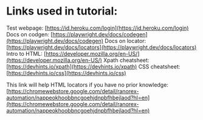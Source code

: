 # Links used in tutorial:

Test webpage: [https://id.heroku.com/login](https://id.heroku.com/login)
Docs on codgen: [https://playwright.dev/docs/codegen](https://playwright.dev/docs/codegen)
Docs on locator: [https://playwright.dev/docs/locators](https://playwright.dev/docs/locators)
Intro to HTML: [https://developer.mozilla.org/en-US/](https://developer.mozilla.org/en-US/)
Xpath cheatsheet: [https://devhints.io/xpath](https://devhints.io/xpath)
CSS cheatsheet: [https://devhints.io/css](https://devhints.io/css)

This link will help HTML locators if you have no prior knowledge: [https://chromewebstore.google.com/detail/ranorex-automation/nappeokhoobbncgoehjdnpbfhbejlaod?hl=en](https://chromewebstore.google.com/detail/ranorex-automation/nappeokhoobbncgoehjdnpbfhbejlaod?hl=en)
